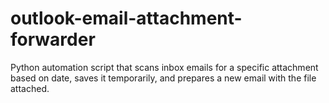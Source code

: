 # outlook-email-attachment-forwarder
Python automation script that scans inbox emails for a specific attachment based on date, saves it temporarily, and prepares a new email with the file attached.
